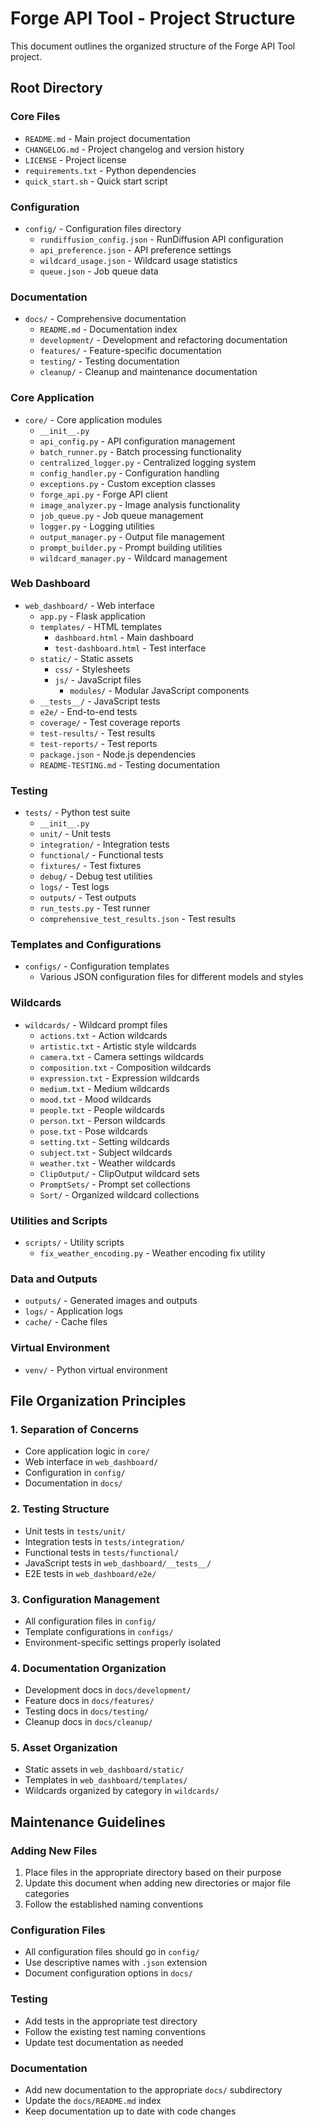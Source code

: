 # Forge API Tool - Project Structure

This document outlines the organized structure of the Forge API Tool project.

## Root Directory

### Core Files
- `README.md` - Main project documentation
- `CHANGELOG.md` - Project changelog and version history
- `LICENSE` - Project license
- `requirements.txt` - Python dependencies
- `quick_start.sh` - Quick start script

### Configuration
- `config/` - Configuration files directory
  - `rundiffusion_config.json` - RunDiffusion API configuration
  - `api_preference.json` - API preference settings
  - `wildcard_usage.json` - Wildcard usage statistics
  - `queue.json` - Job queue data

### Documentation
- `docs/` - Comprehensive documentation
  - `README.md` - Documentation index
  - `development/` - Development and refactoring documentation
  - `features/` - Feature-specific documentation
  - `testing/` - Testing documentation
  - `cleanup/` - Cleanup and maintenance documentation

### Core Application
- `core/` - Core application modules
  - `__init__.py`
  - `api_config.py` - API configuration management
  - `batch_runner.py` - Batch processing functionality
  - `centralized_logger.py` - Centralized logging system
  - `config_handler.py` - Configuration handling
  - `exceptions.py` - Custom exception classes
  - `forge_api.py` - Forge API client
  - `image_analyzer.py` - Image analysis functionality
  - `job_queue.py` - Job queue management
  - `logger.py` - Logging utilities
  - `output_manager.py` - Output file management
  - `prompt_builder.py` - Prompt building utilities
  - `wildcard_manager.py` - Wildcard management

### Web Dashboard
- `web_dashboard/` - Web interface
  - `app.py` - Flask application
  - `templates/` - HTML templates
    - `dashboard.html` - Main dashboard
    - `test-dashboard.html` - Test interface
  - `static/` - Static assets
    - `css/` - Stylesheets
    - `js/` - JavaScript files
      - `modules/` - Modular JavaScript components
  - `__tests__/` - JavaScript tests
  - `e2e/` - End-to-end tests
  - `coverage/` - Test coverage reports
  - `test-results/` - Test results
  - `test-reports/` - Test reports
  - `package.json` - Node.js dependencies
  - `README-TESTING.md` - Testing documentation

### Testing
- `tests/` - Python test suite
  - `__init__.py`
  - `unit/` - Unit tests
  - `integration/` - Integration tests
  - `functional/` - Functional tests
  - `fixtures/` - Test fixtures
  - `debug/` - Debug test utilities
  - `logs/` - Test logs
  - `outputs/` - Test outputs
  - `run_tests.py` - Test runner
  - `comprehensive_test_results.json` - Test results

### Templates and Configurations
- `configs/` - Configuration templates
  - Various JSON configuration files for different models and styles

### Wildcards
- `wildcards/` - Wildcard prompt files
  - `actions.txt` - Action wildcards
  - `artistic.txt` - Artistic style wildcards
  - `camera.txt` - Camera settings wildcards
  - `composition.txt` - Composition wildcards
  - `expression.txt` - Expression wildcards
  - `medium.txt` - Medium wildcards
  - `mood.txt` - Mood wildcards
  - `people.txt` - People wildcards
  - `person.txt` - Person wildcards
  - `pose.txt` - Pose wildcards
  - `setting.txt` - Setting wildcards
  - `subject.txt` - Subject wildcards
  - `weather.txt` - Weather wildcards
  - `ClipOutput/` - ClipOutput wildcard sets
  - `PromptSets/` - Prompt set collections
  - `Sort/` - Organized wildcard collections

### Utilities and Scripts
- `scripts/` - Utility scripts
  - `fix_weather_encoding.py` - Weather encoding fix utility

### Data and Outputs
- `outputs/` - Generated images and outputs
- `logs/` - Application logs
- `cache/` - Cache files

### Virtual Environment
- `venv/` - Python virtual environment

## File Organization Principles

### 1. **Separation of Concerns**
- Core application logic in `core/`
- Web interface in `web_dashboard/`
- Configuration in `config/`
- Documentation in `docs/`

### 2. **Testing Structure**
- Unit tests in `tests/unit/`
- Integration tests in `tests/integration/`
- Functional tests in `tests/functional/`
- JavaScript tests in `web_dashboard/__tests__/`
- E2E tests in `web_dashboard/e2e/`

### 3. **Configuration Management**
- All configuration files in `config/`
- Template configurations in `configs/`
- Environment-specific settings properly isolated

### 4. **Documentation Organization**
- Development docs in `docs/development/`
- Feature docs in `docs/features/`
- Testing docs in `docs/testing/`
- Cleanup docs in `docs/cleanup/`

### 5. **Asset Organization**
- Static assets in `web_dashboard/static/`
- Templates in `web_dashboard/templates/`
- Wildcards organized by category in `wildcards/`

## Maintenance Guidelines

### Adding New Files
1. Place files in the appropriate directory based on their purpose
2. Update this document when adding new directories or major file categories
3. Follow the established naming conventions

### Configuration Files
- All configuration files should go in `config/`
- Use descriptive names with `.json` extension
- Document configuration options in `docs/`

### Testing
- Add tests in the appropriate test directory
- Follow the existing test naming conventions
- Update test documentation as needed

### Documentation
- Add new documentation to the appropriate `docs/` subdirectory
- Update the `docs/README.md` index
- Keep documentation up to date with code changes 